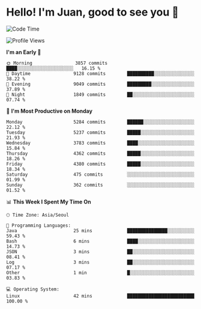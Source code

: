 # Hello! I'm Juan, good to see you 👋

<!--
**Y-k-Y/Y-k-Y** is a ✨ _special_ ✨ repository because its `README.md` (this file) appears on your GitHub profile.

Here are some ideas to get you started:

- 🔭 I’m currently working on ...
- 🌱 I’m currently learning ...
- 👯 I’m looking to collaborate on ...
- 🤔 I’m looking for help with ...
- 💬 Ask me about ...
- 📫 How to reach me: ...
- 😄 Pronouns: ...
- ⚡ Fun fact: ...
-->
<!--
![Profile views](https://gpvc.arturio.dev/Y-k-Y)

[![Omid Nikrah StackOverflow](https://github-readme-stackoverflow.vercel.app/?userID=9517076)](https://stackoverflow.com/users/9517076/i-have-10-fingers)
-->

<!--START_SECTION:waka-->
![Code Time](http://img.shields.io/badge/Code%20Time-1%2C849%20hrs%2021%20mins-blue)

![Profile Views](http://img.shields.io/badge/Profile%20Views-1-blue)

**I'm an Early 🐤** 

```text
🌞 Morning                3857 commits        ████░░░░░░░░░░░░░░░░░░░░░   16.15 % 
🌆 Daytime                9128 commits        ██████████░░░░░░░░░░░░░░░   38.22 % 
🌃 Evening                9049 commits        █████████░░░░░░░░░░░░░░░░   37.89 % 
🌙 Night                  1849 commits        ██░░░░░░░░░░░░░░░░░░░░░░░   07.74 % 
```
📅 **I'm Most Productive on Monday** 

```text
Monday                   5284 commits        ██████░░░░░░░░░░░░░░░░░░░   22.12 % 
Tuesday                  5237 commits        █████░░░░░░░░░░░░░░░░░░░░   21.93 % 
Wednesday                3783 commits        ████░░░░░░░░░░░░░░░░░░░░░   15.84 % 
Thursday                 4362 commits        █████░░░░░░░░░░░░░░░░░░░░   18.26 % 
Friday                   4380 commits        █████░░░░░░░░░░░░░░░░░░░░   18.34 % 
Saturday                 475 commits         ░░░░░░░░░░░░░░░░░░░░░░░░░   01.99 % 
Sunday                   362 commits         ░░░░░░░░░░░░░░░░░░░░░░░░░   01.52 % 
```


📊 **This Week I Spent My Time On** 

```text
🕑︎ Time Zone: Asia/Seoul

💬 Programming Languages: 
Java                     25 mins             ███████████████░░░░░░░░░░   59.43 % 
Bash                     6 mins              ████░░░░░░░░░░░░░░░░░░░░░   14.73 % 
JSON                     3 mins              ██░░░░░░░░░░░░░░░░░░░░░░░   08.41 % 
Log                      3 mins              ██░░░░░░░░░░░░░░░░░░░░░░░   07.17 % 
Other                    1 min               █░░░░░░░░░░░░░░░░░░░░░░░░   03.83 % 

💻 Operating System: 
Linux                    42 mins             █████████████████████████   100.00 % 
```


<!--END_SECTION:waka-->
